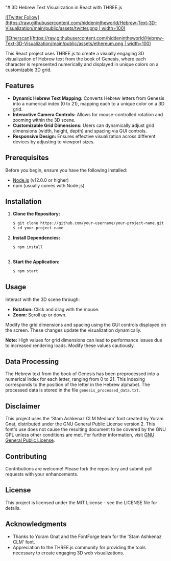 "# 3D Hebrew Text Visualization in React with THREE.js

[![Twitter Follow](https://raw.githubusercontent.com/hiddenintheworld/Hebrew-Text-3D-Visualization/main/public/assets/twitter.png | width=100)](https://twitter.com/hiddeninworld)

[![Etherscan](https://raw.githubusercontent.com/hiddenintheworld/Hebrew-Text-3D-Visualization/main/public/assets/ethereum.png | width=100)](https://etherscan.io/address/0xbc7b2461bfaa2fb47bd8f632d0c797c3bfd93b93)

This React project uses THREE.js to create a visually engaging 3D visualization of Hebrew text from the book of Genesis, where each character is represented numerically and displayed in unique colors on a customizable 3D grid.

## Features

- **Dynamic Hebrew Text Mapping:** Converts Hebrew letters from Genesis into a numerical index (0 to 21), mapping each to a unique color on a 3D grid.
- **Interactive Camera Controls:** Allows for mouse-controlled rotation and zooming within the 3D scene.
- **Customizable Grid Dimensions:** Users can dynamically adjust grid dimensions (width, height, depth) and spacing via GUI controls.
- **Responsive Design:** Ensures effective visualization across different devices by adjusting to viewport sizes.

## Prerequisites

Before you begin, ensure you have the following installed:
- [Node.js](https://nodejs.org/) (v12.0.0 or higher)
- npm (usually comes with Node.js)

## Installation

1. **Clone the Repository:**
   ```sh
   $ git clone https://github.com/your-username/your-project-name.git
   $ cd your-project-name


2. **Install Dependencies:**
   ```sh
   $ npm install
  
3. **Start the Application:**
   ```sh
   $ npm start
   
## Usage

Interact with the 3D scene through:

- **Rotation:** Click and drag with the mouse.
- **Zoom:** Scroll up or down.

Modify the grid dimensions and spacing using the GUI controls displayed on the screen. These changes update the visualization dynamically.

**Note:** High values for grid dimensions can lead to performance issues due to increased rendering loads. Modify these values cautiously.

## Data Processing

The Hebrew text from the book of Genesis has been preprocessed into a numerical index for each letter, ranging from 0 to 21. This indexing corresponds to the position of the letter in the Hebrew alphabet. The processed data is stored in the file `genesis_processed_data.txt`.

## Disclaimer

This project uses the 'Stam Ashkenaz CLM Medium' font created by Yoram Gnat, distributed under the GNU General Public License version 2. This font's use does not cause the resulting document to be covered by the GNU GPL unless other conditions are met. For further information, visit [GNU General Public License](http://www.gnu.org/licenses/gpl.html).

## Contributing

Contributions are welcome! Please fork the repository and submit pull requests with your enhancements.

## License

This project is licensed under the MIT License - see the LICENSE file for details.

## Acknowledgments

- Thanks to Yoram Gnat and the FontForge team for the 'Stam Ashkenaz CLM' font.
- Appreciation to the THREE.js community for providing the tools necessary to create engaging 3D web visualizations.


  
